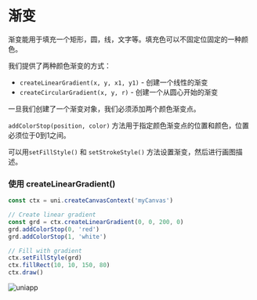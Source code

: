 # 渐变

渐变能用于填充一个矩形，圆，线，文字等。填充色可以不固定位固定的一种颜色。

我们提供了两种颜色渐变的方式：

* ```createLinearGradient(x, y, x1, y1)``` - 创建一个线性的渐变
* ```createCircularGradient(x, y, r)``` - 创建一个从圆心开始的渐变

一旦我们创建了一个渐变对象，我们必须添加两个颜色渐变点。

```addColorStop(position, color)``` 方法用于指定颜色渐变点的位置和颜色，位置必须位于0到1之间。

可以用```setFillStyle()``` 和 ```setStrokeStyle()``` 方法设置渐变，然后进行画图描述。

### 使用 createLinearGradient()

```javascript
const ctx = uni.createCanvasContext('myCanvas')

// Create linear gradient
const grd = ctx.createLinearGradient(0, 0, 200, 0)
grd.addColorStop(0, 'red')
grd.addColorStop(1, 'white')

// Fill with gradient
ctx.setFillStyle(grd)
ctx.fillRect(10, 10, 150, 80)
ctx.draw()
```

![uniapp](//img-cdn-qiniu.dcloud.net.cn/uniapp/images/linear-gradient.png?t=201859)